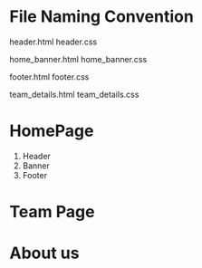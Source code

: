 # File Naming Convention
header.html
header.css

home_banner.html
home_banner.css

footer.html
footer.css

team_details.html
team_details.css


# HomePage

1. Header
1. Banner
1. Footer

# Team Page

# About us




